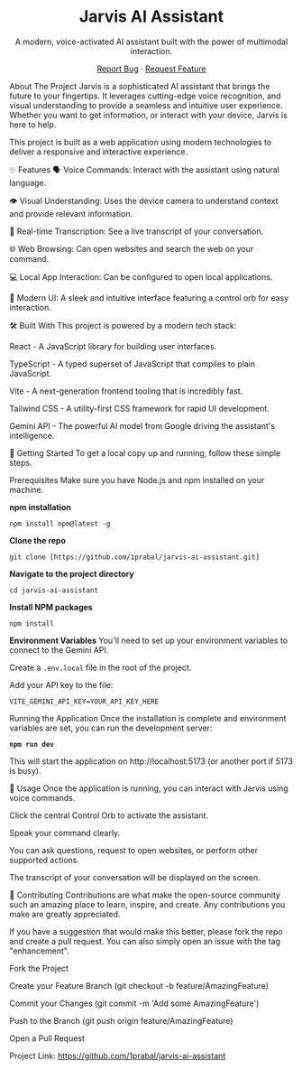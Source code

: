 <div align="center">
<h1>Jarvis AI Assistant</h1>
<p>
A modern, voice-activated AI assistant built with the power of multimodal interaction.
</p>
<p>
<a href="https://www.google.com/search?q=https://github.com/1prabal/jarvis-ai-assistant/issues">Report Bug</a>
·
<a href="https://www.google.com/search?q=https://github.com/1prabal/jarvis-ai-assistant/issues">Request Feature</a>
</p>
</div>

About The Project
Jarvis is a sophisticated AI assistant that brings the future to your fingertips. It leverages cutting-edge voice recognition, and visual understanding to provide a seamless and intuitive user experience. Whether you want to get information, or interact with your device, Jarvis is here to help.

This project is built as a web application using modern technologies to deliver a responsive and interactive experience.

✨ Features
🗣️ Voice Commands: Interact with the assistant using natural language.

👁️ Visual Understanding: Uses the device camera to understand context and provide relevant information.

💬 Real-time Transcription: See a live transcript of your conversation.

🌐 Web Browsing: Can open websites and search the web on your command.

💻 Local App Interaction: Can be configured to open local applications.

🚀 Modern UI: A sleek and intuitive interface featuring a control orb for easy interaction.

🛠️ Built With
This project is powered by a modern tech stack:

React - A JavaScript library for building user interfaces.

TypeScript - A typed superset of JavaScript that compiles to plain JavaScript.

Vite - A next-generation frontend tooling that is incredibly fast.

Tailwind CSS - A utility-first CSS framework for rapid UI development.

Gemini API - The powerful AI model from Google driving the assistant's intelligence.

🚀 Getting Started
To get a local copy up and running, follow these simple steps.

Prerequisites
Make sure you have Node.js and npm installed on your machine.

**npm installation**

`npm install npm@latest -g`

**Clone the repo**

`git clone [https://github.com/1prabal/jarvis-ai-assistant.git]`

**Navigate to the project directory**

`cd jarvis-ai-assistant`

**Install NPM packages**

`npm install`

**Environment Variables**
You'll need to set up your environment variables to connect to the Gemini API.

Create a `.env.local` file in the root of the project.

Add your API key to the file:

`VITE_GEMINI_API_KEY=YOUR_API_KEY_HERE`

Running the Application
Once the installation is complete and environment variables are set, you can run the development server:

**`npm run dev`**

This will start the application on http://localhost:5173 (or another port if 5173 is busy).

📖 Usage
Once the application is running, you can interact with Jarvis using voice commands.

Click the central Control Orb to activate the assistant.

Speak your command clearly.

You can ask questions, request to open websites, or perform other supported actions.

The transcript of your conversation will be displayed on the screen.

🤝 Contributing
Contributions are what make the open-source community such an amazing place to learn, inspire, and create. Any contributions you make are greatly appreciated.

If you have a suggestion that would make this better, please fork the repo and create a pull request. You can also simply open an issue with the tag "enhancement".

Fork the Project

Create your Feature Branch (git checkout -b feature/AmazingFeature)

Commit your Changes (git commit -m 'Add some AmazingFeature')

Push to the Branch (git push origin feature/AmazingFeature)

Open a Pull Request

Project Link: https://github.com/1prabal/jarvis-ai-assistant
